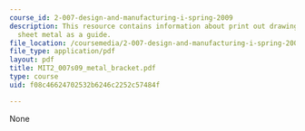 ```yaml
---
course_id: 2-007-design-and-manufacturing-i-spring-2009
description: This resource contains information about print out drawing and tape to
  sheet metal as a guide.
file_location: /coursemedia/2-007-design-and-manufacturing-i-spring-2009/f08c46624702532b6246c2252c57484f_MIT2_007s09_metal_bracket.pdf
file_type: application/pdf
layout: pdf
title: MIT2_007s09_metal_bracket.pdf
type: course
uid: f08c46624702532b6246c2252c57484f

---
```

None